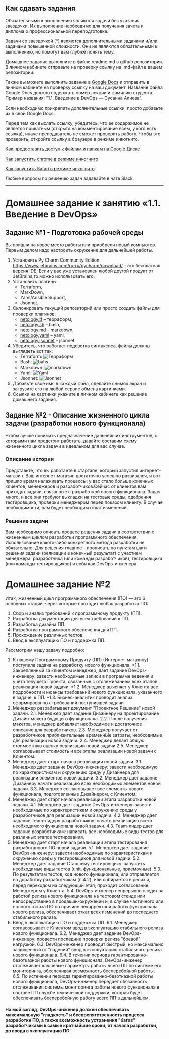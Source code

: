 ## Как сдавать задания

Обязательными к выполнению являются задачи без указания звездочки. Их выполнение необходимо для получения зачета и диплома о профессиональной переподготовке.

Задачи со звездочкой (*) являются дополнительными задачами и/или задачами повышенной сложности. Они не являются обязательными к выполнению, но помогут вам глубже понять тему.

Домашнее задание выполните в файле readme.md в github репозитории. В личном кабинете отправьте на проверку ссылку на .md-файл в вашем репозитории.

Также вы можете выполнить задание в [Google Docs](https://docs.google.com/document/u/0/?tgif=d) и отправить в личном кабинете на проверку ссылку на ваш документ.
Название файла Google Docs должно содержать номер лекции и фамилию студента. Пример названия: "1.1. Введение в DevOps — Сусанна Алиева".

Если необходимо прикрепить дополнительные ссылки, просто добавьте их в свой Google Docs.

Перед тем как выслать ссылку, убедитесь, что ее содержимое не является приватным (открыто на комментирование всем, у кого есть ссылка), иначе преподаватель не сможет проверить работу. Чтобы это проверить, откройте ссылку в браузере в режиме инкогнито.

[Как предоставить доступ к файлам и папкам на Google Диске](https://support.google.com/docs/answer/2494822?hl=ru&co=GENIE.Platform%3DDesktop)

[Как запустить chrome в режиме инкогнито ](https://support.google.com/chrome/answer/95464?co=GENIE.Platform%3DDesktop&hl=ru)

[Как запустить  Safari в режиме инкогнито ](https://support.apple.com/ru-ru/guide/safari/ibrw1069/mac)

Любые вопросы по решению задач задавайте в чате Slack.

---


# Домашнее задание к занятию «1.1. Введение в DevOps»

## Задание №1 - Подготовка рабочей среды

Вы пришли на новое место работы или приобрели новый компьютер.
Первым делом надо настроить окружение для дальнейшей работы. 

1. Установить Py Charm Community Edition: https://www.jetbrains.com/ru-ru/pycharm/download/ - это бесплатная версия IDE. 
Если у вас уже установлен любой другой продукт от JetBrains,то можно использовать его. 
1. Установить плагины:
    - Terraform,
    - MarkDown,
    - Yaml/Ansible Support,
    - Jsonnet.
1. Склонировать текущий репозиторий или просто создать файлы для проверки плагинов:
    - [netology.tf](netology.tf) – терраформ,
    - [netology.sh](netology.sh) – bash,
    - [netology.md](netology.md) – markdown, 
    - [netology.yaml](netology.yaml) – yaml,
    - [netology.jsonnet](netology.jsonnet) – jsonnet.
1. Убедитесь, что работает подсветка синтаксиса, файлы должны выглядеть вот так:
    - Terraform: ![Терраформ](img/terraform_sasarnd.png)
    - Bash: ![bahs](img/bash_sasarnd.png)
    - Markdown: ![markdown](img/markdown_sasarnd.png)
    - Yaml: ![Yaml](img/yaml_sasarnd.png)
    - Jsonnet: ![Jsonnet](img/jsonnet_sasarnd.png)
1. Добавьте свое имя в каждый файл, сделайте снимок экран и загрузите его на любой сервис обмена картинками.
1. Ссылки на картинки укажите в личном кабинете как решение домашнего задания. 

## Задание №2 - Описание жизненного цикла задачи (разработки нового функционала)

Чтобы лучше понимать предназначение дальнейших инструментов, с которыми нам предстоит работать, давайте 
составим схему жизненного цикла задачи в идеальном для вас случае.

### Описание истории

Представьте, что вы работаете в стартапе, который запустил интернет-магазин. Ваш интернет-магазин достаточно успешно развивался, и вот пришло время налаживать процессы: у вас стало больше конечных клиентов, менеджеров и разработчиков.Сейчас от клиентов вам приходят задачи, связанные с разработкой нового функционала. Задач много, и все они требуют выкладки на тестовые среды, одобрения тестировщика, проверки менеджером перед показом клиенту. В случае необходимости, вам будет необходим откат изменений. 

### Решение задачи

Вам необходимо описать процесс решения задачи в соответствии с жизненным циклом разработки программного обеспечения. Использование какого-либо конкретного метода разработки не обязательно. Для решения главное - прописать по пунктам шаги решения задачи (релизации в конечный результат) с участием менеджера, разработчика (или команды разработчиков), тестировщика (или команды тестировщиков) и себя как DevOps-инженера. 

 
# Домашнее задание №2

Итак, жизненный цикл программного обеспечения (ПО) — это 6 основных стадий, через которые проходит любая разработка ПО:

1. Сбор и анализ требований к программному продукту (ПП).
2. Разработка документации для всех требований к ПП.
3. Разработка дизайна ПП.
4. Разработка программного обеспечения для ПП.
5. Прохождение различных тестов.
6. Ввод в эксплуатацию ПО и поддержка ПП.

Рассмотрим нашу задачу подробно:

1. К нашему Программному Продукту (ПП) (Интернет-магазину) поступила задача на разработку нового функционала.
*1.1. Закрепленный за клиентом менеджер, дает задание DevOps-инженеру: завести необходимые записи в программе ведения и учета текущего Проекта, связанные с отслеживанием всех этапов реализации новой задачи.
*1.2. Менеджер выясняет у Клиента все подробности и нюансы требований нового функционала, указанного в задаче, к ПП.
*1.3. Бизнес-аналитик проводит анализ сформированных требований поступившей задачи.
2. Менеджер разрабатывает документ "Проектное Решение" новой задачи.
    2.1. Менеджер дает задание Дизайнеру на проектирование Дизайн-макета будущего функционала.
    2.2. После получения макетов, менеджер добавляет необходимое и достаточное описание для разработчиков.
    2.3. Менеджер получает от разработчиков приблизительные временнЫе затраты, необходимые для реализации новой задачи.
    2.4. Менеджер делает общую стоимостную оценку реализации новой задачи
    2.5. Менеджер согласовывает стоимость и все этапы реализации новой задачи с Клиентом. 
3. Менеджер дает старт начала реализации новой задачи.
    3.1. Менеджер дает задание DevOps-инженеру: завести необходимую по характеристикам и окружению среду у Дизайнера для реализации элементов новой задачи. 
    3.2. Менеджер дает задание Дизайнеру начать реализацию всех необходимых элементов новой задачи.
    3.3. Менеджер согласовывает все элементы нового функционала, подготовленные Дизайнером, с Клиентом.
4. Менеджер дает старт начала реализации этапа разработки новой задачи.
    4.1. Менеджер дает задание DevOps-инженеру: завести необходимые по характеристикам и окружению среды у разработчиков для реализации новой задачи.
    4.2. Менеджер дает задание Team-лидеру разработчиков: начать реализацию всего необходимого функционала новой задачи.
    4.3. Team-лидер дает задание разработчикам: написать все необходимые виды тестов для различных этапов тестирования.
5. Менеджер дает старт начала реализации этапа тестирования разработанного ПО новой задачи.
    5.1. Менеджер дает задание DevOps-инженеру: завести необходимые по характеристикам и окружению среды у тестировщиков для новой задачи.
    5.2. Менеджер дает задание Старшему тестировщику: запустить необходимые виды тестов (unit, функциональные, приемочные).
    5.3. По результатам тестов, код нового функционала, или отправляется на доработку разработчикам (п.4.2), или собирается в релиз и, перед переходом на следующий этап, проходит согласование Менеджером у Клиента.
    5.4. DevOps-инженер непрерывно следит за работой релиза нового функционала на тестовом стенде или непосредственно в продакшн-окружении и, в случае частичного или полного отказа ПО по причине некорректной работы функционала нового релиза, обеспечивает откат всех изменений до последнего стабильного релиза.
6. Ввод в эксплкатацию ПО и поддержка ПП.
    6.1. Менеджер согласовывает с Клиентом ввод в эксплуатацию стабильного релиза нового функционала.
    6.2. Менеджер дает задание DevOps-инженеру: провести последние проверки релиза "боевой" нагрузкой.
    6.3. DevOps-инженер проводит быстрый, но максимально защищенный от "падений" ввод в эксплуатацию стабильного релиза нового функционала.
    6.4. В течении периода гарантированно-безотказной работы нового функционала, DevOps-инженер отслеживает ключевые параметры работы всего ПП по системе его мониторинга, обеспечивая возможность бесперебойной работы.
    6.5. По истечении периода гарантированно-безотказной работы нового функционала, DevOps-инженер передает обязанность отслеживания системы мониторинга работы нового функционала в составе ПП службе технической поддержки, которая будет обеспечивать бесперебойную работу всего ПП в дальнейшем.

#### На мой взгляд, DevOps-инженер должен обеспечивать максимальную "гладкость" и беспрепятственность процесса разработки ПО, а также возможность устранения "багов" разработчиками в самые кратчайшие сроки, от начала разработки, до ввода в эксплуатацию ПО. 


